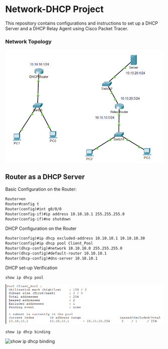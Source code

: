 # Network-DHCP Project

This repository contains configurations and instructions to set up a DHCP Server and a DHCP Relay Agent using Cisco Packet Tracer.

### Network Topology

![Network Topology](https://github.com/yukwokto/Network-DHCP/blob/a2afd978e02360ea987e54b1b1a0be40e01e3ab6/pictures/network_topology.png)

## Router as a DHCP Server

Basic Configuration on the Router:
```
Router>en
Router#config t
Router(config)#int g0/0/0
Router(config-if)#ip address 10.10.10.1 255.255.255.0
Router(config-if)#no shutdown
```

DHCP Configuration on the Router
```
Router(config)#ip dhcp excluded-address 10.10.10.1 10.10.10.30
Router(config)#ip dhcp pool Client_Pool
Router(dhcp-config)#network 10.10.10.0 255.255.255.0
Router(dhcp-config)#default-router 10.10.10.1
Router(dhcp-config)#dns-server 10.10.10.1
```

DHCP set-up Verification
```
show ip dhcp pool
```
![show ip dhcp pool](https://github.com/yukwokto/Network-DHCP/blob/ceeb7a92732216deafe5bb521fc7b28c0a6784ad/pictures/router_show_ip_dhcp_pool.png)

```
show ip dhcp binding
```
![show ip dhcp binding]()


















